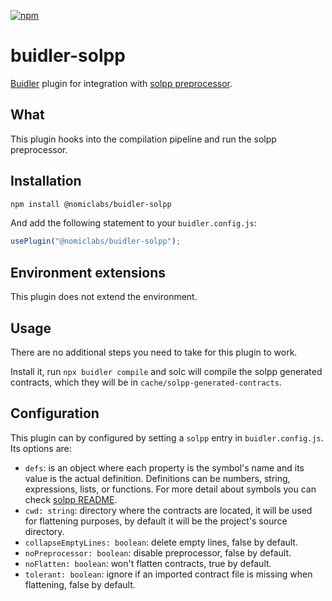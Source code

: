 [![npm](https://img.shields.io/npm/v/@nomiclabs/buidler-solpp.svg)](https://www.npmjs.com/package/@nomiclabs/buidler-solpp)

# buidler-solpp

[Buidler](http://getbuidler.com) plugin for integration with [solpp preprocessor](https://github.com/merklejerk/solpp).

## What

This plugin hooks into the compilation pipeline and run the solpp preprocessor.

## Installation

```bash
npm install @nomiclabs/buidler-solpp
```

And add the following statement to your `buidler.config.js`:

```js
usePlugin("@nomiclabs/buidler-solpp");
```

## Environment extensions

This plugin does not extend the environment.

## Usage

There are no additional steps you need to take for this plugin to work.

Install it, run `npx buidler compile` and solc will compile the solpp generated contracts, which they will be in `cache/solpp-generated-contracts`.

## Configuration

This plugin can by configured by setting a `solpp` entry in `buidler.config.js`. Its options are:

- `defs`: is an object where each property is the symbol's name and its value is the actual definition. Definitions can be numbers, string, expressions, lists, or functions. For more detail about symbols you can check [solpp README](https://github.com/merklejerk/solpp).
- `cwd: string`: directory where the contracts are located, it will be used for flattening purposes, by default it will be the project's source directory.
- `collapseEmptyLines: boolean`: delete empty lines, false by default.
- `noPreprocessor: boolean`: disable preprocessor, false by default.
- `noFlatten: boolean`: won't flatten contracts, true by default.
- `tolerant: boolean`: ignore if an imported contract file is missing when flattening, false by default.
